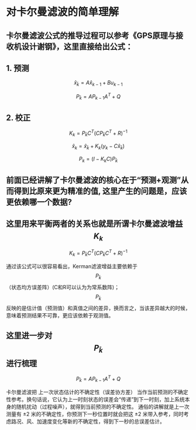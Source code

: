 # 对卡尔曼滤波的简单理解
## 卡尔曼滤波公式的推导过程可以参考《GPS原理与接收机设计谢钢》，这里直接给出公式：
## 1. 预测
$$
\hat{x}_{\bar{k}} = A \hat{x}_{k-1} + B u_{k-1}
$$

$$
P_{\bar{k}} = A P_{k-1} A^T + Q
$$

## 2. 校正
$$
K_{k} = P_{\bar{k}}  C^T (C P_{\bar{k}} C^T + R)^{-1}
$$

$$
\hat{x}_{k} = \hat{x}_{\bar{k}} + K_{k} (y_k - C\hat{x}_{\bar{k}})
$$

$$
P_{k} = (I-K_{k} C) P_{\bar{k}}
$$


## 前面已经讲解了卡尔曼滤波的核心在于“预测+观测”从而得到比原来更为精准的值, 这里产生的问题是，应该更依赖哪一个数据?
## 这里用来平衡两者的关系也就是所谓卡尔曼滤波增益 $$K_{k}$$

$$
K_{k} = P_{\bar{k}}  C^T (C P_{\bar{k}} C^T + R)^{-1}
$$

通过该公式可以很容易看出，Kerman滤波增益主要依赖于 $$P_{\bar{k}}$$（状态均方误差阵）(C和R可以认为为常系数阵)；
 $$P_{\bar{k}}$$ 反映的是估计值（预测值）和真值之间的差异，换而言之，当该差异越大的时候，意味着预测结果不可靠，更应该依赖于观测值。

 ## 这里进一步对 $$P_{\bar{k}}$$进行梳理

$$
P_{\bar{k}} = A P_{k-1} A^T + Q
$$

卡尔曼滤波把 上一次状态估计的不确定性（误差协方差） 当作当前预测的不确定性参考。换句话说，它认为上一时刻状态的误差会“传递”到下一时刻，加上系统本身的随机扰动（过程噪声），就得到当前预测的不确定性。
通俗的讲解就是上一次测量有 ±2 米的不确定性，你预测下一秒位置时就会把这 ±2 米带入参考，同时考虑路况、风、加速度变化等新的不确定性，得到下一秒的总误差估计。

